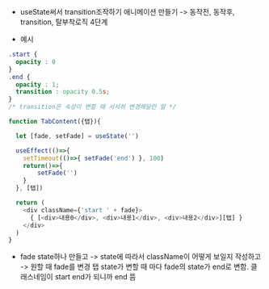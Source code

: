 * useState써서 transition조작하기
애니메이션 만들기 -> 동작전, 동작후, transition, 탈부착로직 4단계

- 예시
```css
.start {
  opacity : 0
}
.end {
  opacity : 1;
  transition : opacity 0.5s;
}
/* transition은 속성이 변할 때 서서히 변경해달란 말 */
```

```javascript
function TabContent({탭}){

  let [fade, setFade] = useState('')

  useEffect(()=>{
    setTimeout(()=>{ setFade('end') }, 100)
    return()=>{
        setFade('')
    }
  }, [탭])

  return (
    <div className={'start ' + fade}>
      { [<div>내용0</div>, <div>내용1</div>, <div>내용2</div>][탭] }
    </div>
  )
}
```
- fade state하나 만들고 -> state에 따라서 className이 어떻게 보일지 작성하고 -> 원할 때 fade를 변경
탭 state가 변할 때 마다 fade의 state가 end로 변함. 클래스네임이 start end가 되니까 end 뜸